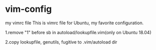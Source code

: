 vim-config
==========

my vimrc file
This is vimrc file for Ubuntu, my favorite configuration.

1.remove "1" before sb in autoload/lookupfile.vim(only on Ubuntu 18.04)

2.copy lookupfile, genutils, fugitive to .vim/autoload dir
